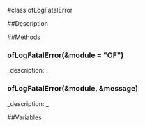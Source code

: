 #class ofLogFatalError


##Description












##Methods



### ofLogFatalError(&module = "OF")

<!--

_syntax: ofLogFatalError(&module = "OF")_

_name: ofLogFatalError_

_returns: _

_returns_description: _

_parameters: const string &module="OF"_

_access: public_

_version_started: 007_

_version_deprecated: _

_summary: _

_constant: False_

_static: no_

_visible: True_

_advanced: False_



-->

_description: _














### ofLogFatalError(&module, &message)

<!--

_syntax: ofLogFatalError(&module, &message)_

_name: ofLogFatalError_

_returns: _

_returns_description: _

_parameters: const string &module, const string &message_

_access: public_

_version_started: 007_

_version_deprecated: _

_summary: _

_constant: False_

_static: no_

_visible: True_

_advanced: False_



-->

_description: _














##Variables



